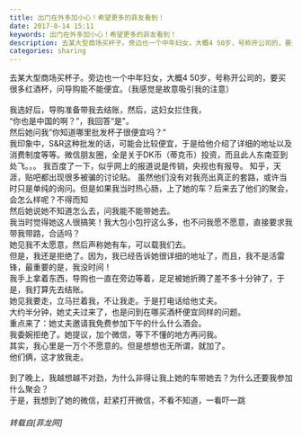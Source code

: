 ```yaml
---
title: 出门在外多加小心！希望更多的菲友看到！
date: 2017-8-14 15:11
keywords: 出门在外多加小心！希望更多的菲友看到！
description: 去某大型商场买杯子。旁边也一个中年妇女，大概4 50岁，号称开公司的，要买很多红酒杯，问导购能不能便宜。（我感觉是故意吸引我的注意）我选好后，导购准备带我去结账，然后，这妇女拦住我，“你也是中国的啊？”，我回答“是"。然后她问我”你知道哪里批发杯子很便宜吗？“我印象中，S&R这种批发的话，可能会比较便宜，于是给他介绍了详细的地址以及消费制度等等。微信朋友圈，全是关于DK币（蒂克币）投资，而且此人东南亚到处飞。。。 我百度了一下，似乎网上的报道说是传销，央视也有报导。 知乎，天涯，贴吧都出现很多被骗的讨论贴。 虽然他们没有对我亮出真正的套路，或许当时只是单纯的询问。但是如果我当时热心肠，上了她的车？后来去了他们的聚会，会怎么样呢？不得而知然后她说她不知道怎么去，问我能不能带她去。我当时觉得她这人很搞笑！我大包小包拧这么多，也不问我愿不愿意，直接要求我带我带路，合适吗？她见我不太愿意，然后声称她有车，可以载我们去。但是，我还是拒绝了。因为，我已经告诉她很详细的地址了，而且，我不是活雷锋，最重要的是，我没时间！我手上拿着东西，导购也一直在旁边等着，足足被她折腾了差不多十分钟了，于是，我打算先去结账。她见我要走，立马拦着我，不让我走。于是打电话给他丈夫。大约半分钟，她丈夫过来了，也是问到在哪买酒杯便宜同样的问题。重点来了：她丈夫邀请我免费参加下午的什么什么酒会。我委婉拒绝了。她提议，加个微信，等下不懂的地方再问我。其实，我心里是一万个不愿意的。但是想想也无所谓，就加了。他们俩，这才放我走。到了晚上，我越想越不对劲，为什么非得让我上她的车带她去？为什么还要我参加什么聚会？于是，我想到了她的微信，赶紧打开微信，不看不知道，一看吓一跳
categories: sharing
---
```

<td class="t_f" id="postmessage_848102">

去某大型商场买杯子。旁边也一个中年妇女，大概4 50岁，号称开公司的，要买很多红酒杯，问导购能不能便宜。（我感觉是故意吸引我的注意）<br/>
<br/>
我选好后，导购准备带我去结账，然后，这妇女拦住我，<br/>
“你也是中国的啊？”，我回答“是"。<br/>
然后她问我”你知道哪里批发杯子很便宜吗？“<br/>
我印象中，S&amp;R这种批发的话，可能会比较便宜，于是给他介绍了详细的地址以及消费制度等等。微信朋友圈，全是关于DK币（蒂克币）投资，而且此人东南亚到处飞。。。 我百度了一下，似乎网上的报道说是传销，央视也有报导。 知乎，天涯，贴吧都出现很多被骗的讨论贴。 虽然他们没有对我亮出真正的套路，或许当时只是单纯的询问。但是如果我当时热心肠，上了她的车？后来去了他们的聚会，会怎么样呢？不得而知<br/>
然后她说她不知道怎么去，问我能不能带她去。<br/>
我当时觉得她这人很搞笑！我大包小包拧这么多，也不问我愿不愿意，直接要求我带我带路，合适吗？<br/>
她见我不太愿意，然后声称她有车，可以载我们去。<br/>
但是，我还是拒绝了。因为，我已经告诉她很详细的地址了，而且，我不是活雷锋，最重要的是，我没时间！<br/>
我手上拿着东西，导购也一直在旁边等着，足足被她折腾了差不多十分钟了，于是，我打算先去结账。<br/>
她见我要走，立马拦着我，不让我走。于是打电话给他丈夫。<br/>
大约半分钟，她丈夫过来了，也是问到在哪买酒杯便宜同样的问题。<br/>
重点来了：她丈夫邀请我免费参加下午的什么什么酒会。<br/>
我委婉拒绝了。她提议，加个微信，等下不懂的地方再问我。<br/>
其实，我心里是一万个不愿意的。但是想想也无所谓，就加了。<br/>
他们俩，这才放我走。<br/>
<br/>
到了晚上，我越想越不对劲，为什么非得让我上她的车带她去？为什么还要我参加什么聚会？<br/>
于是，我想到了她的微信，赶紧打开微信，不看不知道，一看吓一跳</td>
###### 转载自[菲龙网]